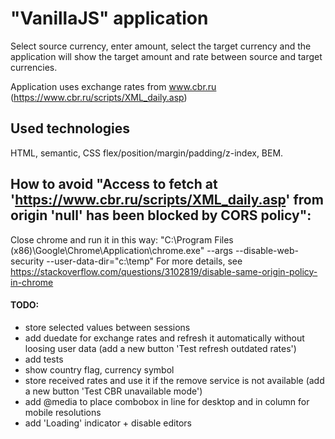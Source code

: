 # "VanillaJS" application
Select source currency, enter amount, select the target currency and the application will show the target amount and rate between source and target currencies.

Application uses exchange rates from www.cbr.ru (https://www.cbr.ru/scripts/XML_daily.asp)

## Used technologies
HTML, semantic, CSS flex/position/margin/padding/z-index, BEM.

## How to avoid "Access to fetch at 'https://www.cbr.ru/scripts/XML_daily.asp' from origin 'null' has been blocked by CORS policy":

Close chrome and run it in this way: "C:\Program Files (x86)\Google\Chrome\Application\chrome.exe" --args --disable-web-security --user-data-dir="c:\temp"
For more details, see https://stackoverflow.com/questions/3102819/disable-same-origin-policy-in-chrome

#### TODO:
- store selected values between sessions
- add duedate for exchange rates and refresh it automatically without loosing user data (add a new button 'Test refresh outdated rates')
- add tests
- show country flag, currency symbol
- store received rates and use it if the remove service is not available (add a new button 'Test CBR unavailable mode')
- add @media to place combobox in line for desktop and in column for mobile resolutions
- add 'Loading' indicator + disable editors
